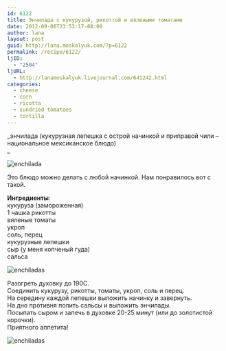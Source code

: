 ```yaml
---
id: 6122
title: Энчилада с кукурузой, рикоттой и вялеными томатами
date: 2012-09-06T23:53:17-08:00
author: lana
layout: post
guid: http://lana.moskalyuk.com/?p=6122
permalink: /recipe/6122/
ljID:
  - "2504"
ljURL:
  - http://lanamoskalyuk.livejournal.com/641242.html
categories:
  - cheese
  - corn
  - ricotta
  - sundried tomatoes
  - tortilla
---
```

_энчилада (кукурузная лепешка с острой начинкой и приправой чили &#8211; национальное мексиканское блюдо)  
_ 

![enchilada](http://farm9.staticflickr.com/8295/7948066814_3a0783088c_c.jpg) 

Это блюдо можно делать с любой начинкой. Нам понравилось вот с такой.

**Ингредиенты**:  
кукуруза (замороженная)  
1 чашка рикотты  
вяленые томаты  
укроп  
соль, перец  
кукурузные лепешки  
сыр (у меня копченый гуда)  
сальса

![enchiladas](http://farm9.staticflickr.com/8178/7948063276_3868bdc1ed_c.jpg) 

Разогреть духовку до 190С.  
Соединить кукурузу, рикотты, томаты, укроп, соль и перец.  
На середину каждой лепешки выложить начинку и завернуть.  
На дно противня полить сальсы и выложить энчилады.  
Посыпать сыром и запечь в духовке 20-25 минут (или до золотистой корочки).  
Приятного аппетита!

![enchiladas](http://farm9.staticflickr.com/8320/7948065990_f54b05f712_c.jpg)